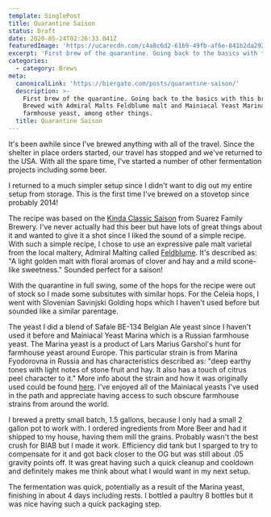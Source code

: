 ```yaml
---
template: SinglePost
title: Quarantine Saison
status: Draft
date: 2020-05-24T02:26:33.041Z
featuredImage: 'https://ucarecdn.com/c4a8c6d2-61b9-49fb-af6e-841b2da29255/'
excerpt: 'First brew of the quarantine. Going back to the basics with this brew. '
categories:
  - category: Brews
meta:
  canonicalLink: 'https://biergato.com/posts/quarantine-saison/'
  description: >-
    First brew of the quarantine. Going back to the basics with this brew.
    Brewed with Admiral Malts Feldblume malt and Mainiacal Yeast Marina
    farmhouse yeast, among other things. 
  title: Quarantine Saison
---
```

It's been awhile since I've brewed anything with all of the travel. Since the shelter in place orders started, our travel has stopped and we've returned to the USA. With all the spare time, I've started a number of other fermentation projects including some beer. 

I returned to a much simpler setup since I didn't want to dig out my entire setup from storage. This is the first time I've brewed on a stovetop since probably 2014!

The recipe was based on the [Kinda Classic Saison](https://beerandbrewing.com/suarez-family-brewery-kinda-classic-a-modern-saison-recipe/) from Suarez Family Brewery. I've never actually had this beer but have lots of great things about it and wanted to give it a shot since I liked the sound of a simple recipe. With such a simple recipe, I chose to use an expressive pale malt varietal from the local maltery, Admiral Malting called [Feldblume](https://admiralmaltings.com/malt/feldblume/). It's described as: "A light golden malt with floral aromas of clover and hay and a mild scone-like sweetness." Sounded perfect for a saison! 

With the quarantine in full swing, some of the hops for the recipe were out of stock so I made some subsitutes with similar hops. For the Celeia hops, I went with Slovenian Savinjski Golding hops which I haven't used before but sounded like a similar parentage. 

The yeast I did a blend of Safale BE-134 Belgian Ale yeast since I haven't used it before and Mainiacal Yeast Marina which is a Russian farmhouse yeast. The Marina yeast is a product of Lars Marius Garshol's hunt for farmhouse yeast around Europe. This particular strain is from Marina Fyodorovna in Russia and has characteristics described as: "deep earthy tones with light notes of stone fruit and hay. It also has a touch of citrus peel character to it."  More info about the strain and how it was originally used could be found [here](http://www.garshol.priv.no/blog/399.html). I've enjoyed all of the Mainiacal yeasts I've used in the path and appreciate having access to such obscure farmhouse strains from around the world. 

I brewed a pretty small batch, 1.5 gallons, because I only had a small 2 gallon pot to work with. I ordered ingredients from More Beer and had it shipped to my house, having them mill the grains. Probably wasn't the best crush for BIAB but I made it work. Efficiency did tank but I sparged to try to compensate for it and got back closer to the OG but was still about .05 gravity points off. It was great having such a quick cleanup and cooldown and definitely makes me think about what I would want in my next setup. 

The fermentation was quick, potentially as a result of the Marina yeast, finishing in about 4 days including rests. I bottled a paultry 8 bottles but it was nice having such a quick packaging step.
